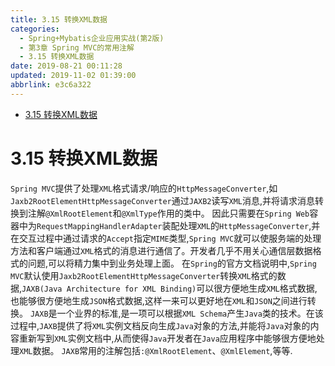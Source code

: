 ```yaml
---
title: 3.15 转换XML数据
categories: 
  - Spring+Mybatis企业应用实战(第2版)
  - 第3章 Spring MVC的常用注解
  - 3.15 转换XML数据
date: 2019-08-21 00:11:28
updated: 2019-11-02 01:39:00
abbrlink: e3c6a322
---
```

- [3.15 转换XML数据](/ReadingNotes/e3c6a322/#3-15-转换XML数据)

<!--more-->
<script src="https://cdn.bootcss.com/jquery/3.4.0/jquery.slim.min.js"></script>
<script>$(document).ready(function () {$(".post-body > ul:nth-child(1)").hide();});</script>

<!--end-->
<!--SSTStart-->
# 3.15 转换XML数据 #
`Spring MVC`提供了处理`XML`格式请求/响应的`HttpMessageConverter`,如`Jaxb2RootElementHttpMessageConverter`通过`JAXB2`读写`XML`消息,并将请求消息转换到注解`@XmlRootElement`和`@XmlType`作用的类中。
因此只需要在`Spring Web`容器中为`RequestMappingHandlerAdapter`装配处理`XML`的`HttpMessageConverter`,并在交互过程中通过请求的`Accept`指定`MIME`类型,`Spring MVC`就可以使服务端的处理方法和客户端通过`XML`格式的消息进行通信了。开发者几乎不用关心通信层数据格式的问题,可以将精力集中到业务处理上面。
在`Spring`的官方文档说明中,`Spring MVC`默认使用`Jaxb2RootElementHttpMessageConverter`转换`XML`格式的数据,`JAXB(Java Architecture for XML Binding)`可以很方便地生成`XML`格式数据,也能够很方便地生成`JSON`格式数据,这样一来可以更好地在`XML`和`JSON`之间进行转换。
`JAXB`是一个业界的标准,是一项可以根据`XML Schema`产生`Java`类的技术。在该过程中,`JAXB`提供了将`XML`实例文档反向生成`Java`对象的方法,并能将`Java`对象的内容重新写到`XML`实例文档中,从而使得`Java`开发者在`Java`应用程序中能够很方便地处理`XML`数据。
`JAXB`常用的注解包括`:@XmlRootElement`、`@XmlElement`,等等.
<!--SSTStop-->

